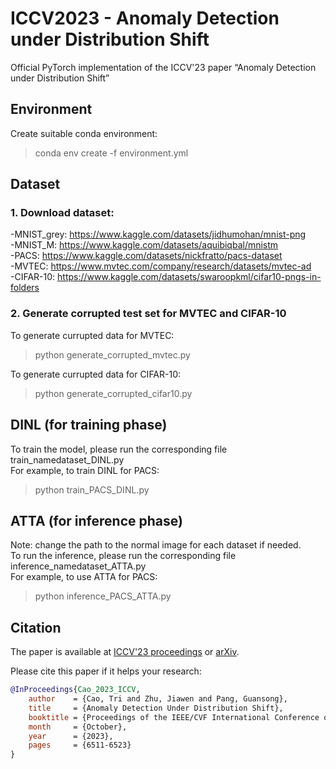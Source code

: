 # ICCV2023 - Anomaly Detection under Distribution Shift
Official PyTorch implementation of the ICCV'23 paper “Anomaly Detection under Distribution Shift”

## Environment
Create suitable conda environment:
> conda env create -f environment.yml
## Dataset
### 1. Download dataset: 
-MNIST_grey: https://www.kaggle.com/datasets/jidhumohan/mnist-png <br>
-MNIST_M: https://www.kaggle.com/datasets/aquibiqbal/mnistm <br>
-PACS: https://www.kaggle.com/datasets/nickfratto/pacs-dataset <br>
-MVTEC: https://www.mvtec.com/company/research/datasets/mvtec-ad <br>
-CIFAR-10: https://www.kaggle.com/datasets/swaroopkml/cifar10-pngs-in-folders <br>

### 2. Generate corrupted test set for MVTEC and CIFAR-10
To generate currupted data for MVTEC: 
> python generate_corrupted_mvtec.py

To generate currupted data for CIFAR-10: 
> python generate_corrupted_cifar10.py
## DINL (for training phase)
To train the model, please run the corresponding file train_namedataset_DINL.py <br>
For example, to train DINL for PACS:
> python train_PACS_DINL.py

## ATTA (for inference phase)
Note: change the path to the normal image for each dataset if needed. <br>
To run the inference, please run the corresponding file inference_namedataset_ATTA.py <br>
For example, to use ATTA for PACS:
> python inference_PACS_ATTA.py

## Citation
The paper is available at [ICCV'23 proceedings](https://openaccess.thecvf.com//content/ICCV2023/html/Cao_Anomaly_Detection_Under_Distribution_Shift_ICCV_2023_paper.html) or [arXiv](https://arxiv.org/abs/2303.13845).

Please cite this paper if it helps your research:
```bibtex
@InProceedings{Cao_2023_ICCV,
    author    = {Cao, Tri and Zhu, Jiawen and Pang, Guansong},
    title     = {Anomaly Detection Under Distribution Shift},
    booktitle = {Proceedings of the IEEE/CVF International Conference on Computer Vision (ICCV)},
    month     = {October},
    year      = {2023},
    pages     = {6511-6523}
}
```







